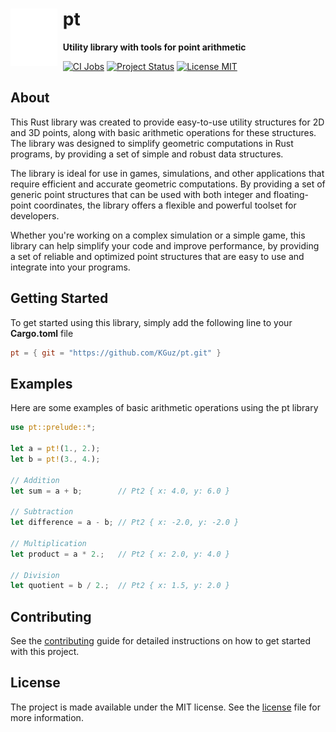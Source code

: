<div align="left">
  <img title="title" src="./assets/icon.svg" alt="icon" align="left" width="75" style="padding-right: 1ch">
  <h1>pt</h1>
  <p><strong>Utility library with tools for point arithmetic</strong></p>
</div>

[![CI Jobs](https://github.com/KGuz/pt/actions/workflows/ci.yml/badge.svg)](https://github.com/KGuz/pt/actions/workflows/ci.yml)
[![Project Status](https://www.repostatus.org/badges/latest/wip.svg)](https://www.repostatus.org/#wip)
[![License MIT](https://img.shields.io/badge/license-MIT-blue)](#license)

## About

This Rust library was created to provide easy-to-use utility structures for 2D and 3D points, along with basic arithmetic operations for these structures. The library was designed to simplify geometric computations in Rust programs, by providing a set of simple and robust data structures.

The library is ideal for use in games, simulations, and other applications that require efficient and accurate geometric computations. By providing a set of generic point structures that can be used with both integer and floating-point coordinates, the library offers a flexible and powerful toolset for developers.

Whether you're working on a complex simulation or a simple game, this library can help simplify your code and improve performance, by providing a set of reliable and optimized point structures that are easy to use and integrate into your programs.

## Getting Started

To get started using this library, simply add the following line to your **Cargo.toml** file

```toml
pt = { git = "https://github.com/KGuz/pt.git" }
```

## Examples

Here are some examples of basic arithmetic operations using the pt library

```rust
use pt::prelude::*;

let a = pt!(1., 2.);
let b = pt!(3., 4.);

// Addition
let sum = a + b;        // Pt2 { x: 4.0, y: 6.0 }

// Subtraction
let difference = a - b; // Pt2 { x: -2.0, y: -2.0 }

// Multiplication
let product = a * 2.;   // Pt2 { x: 2.0, y: 4.0 }

// Division
let quotient = b / 2.;  // Pt2 { x: 1.5, y: 2.0 }

```

## Contributing

See the [contributing](Contributing.md) guide for detailed instructions on how to get started with this project.

## License

The project is made available under the MIT license. See the [license](License.md) file for more information.
